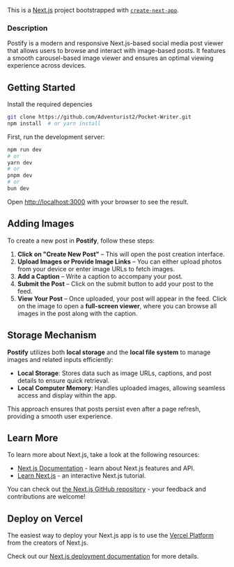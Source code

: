 This is a [Next.js](https://nextjs.org) project bootstrapped with [`create-next-app`](https://nextjs.org/docs/app/api-reference/cli/create-next-app).

### Description
Postify is a modern and responsive Next.js-based social media post viewer that allows users to browse and interact with image-based posts. It features a smooth carousel-based image viewer and ensures an optimal viewing experience across devices.

## Getting Started

Install the required depencies
```bash
git clone https://github.com/Adventurist2/Pocket-Writer.git
npm install  # or yarn install
```

First, run the development server:

```bash
npm run dev
# or
yarn dev
# or
pnpm dev
# or
bun dev
```

Open [http://localhost:3000](http://localhost:3000)  with your browser to see the result.

## **Adding Images**  

To create a new post in **Postify**, follow these steps:  

1. **Click on "Create New Post"** – This will open the post creation interface.  
2. **Upload Images or Provide Image Links** – You can either upload photos from your device or enter image URLs to fetch images.  
3. **Add a Caption** – Write a caption to accompany your post.  
4. **Submit the Post** – Click on the submit button to add your post to the feed.  
5. **View Your Post** – Once uploaded, your post will appear in the feed. Click on the image to open a **full-screen viewer**, where you can browse all images in the post along with the caption.  

## **Storage Mechanism**  

**Postify** utilizes both **local storage** and the **local file system** to manage images and related inputs efficiently:  

- **Local Storage**: Stores data such as image URLs, captions, and post details to ensure quick retrieval.  
- **Local Computer Memory**: Handles uploaded images, allowing seamless access and display within the app.  

This approach ensures that posts persist even after a page refresh, providing a smooth user experience.  


## Learn More

To learn more about Next.js, take a look at the following resources:

- [Next.js Documentation](https://nextjs.org/docs) - learn about Next.js features and API.
- [Learn Next.js](https://nextjs.org/learn) - an interactive Next.js tutorial.

You can check out [the Next.js GitHub repository](https://github.com/vercel/next.js) - your feedback and contributions are welcome!

## Deploy on Vercel

The easiest way to deploy your Next.js app is to use the [Vercel Platform](https://vercel.com/new?utm_medium=default-template&filter=next.js&utm_source=create-next-app&utm_campaign=create-next-app-readme) from the creators of Next.js.

Check out our [Next.js deployment documentation](https://nextjs.org/docs/app/building-your-application/deploying) for more details.
